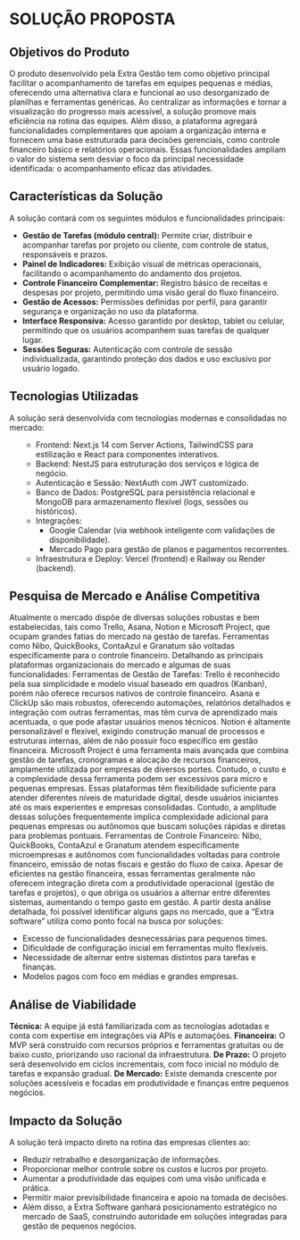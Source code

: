 # SOLUÇÃO PROPOSTA
## Objetivos do Produto
O produto desenvolvido pela Extra Gestão tem como objetivo principal facilitar o acompanhamento de tarefas em equipes pequenas e médias, oferecendo uma alternativa clara e funcional ao uso desorganizado de planilhas e ferramentas genéricas. Ao centralizar as informações e tornar a visualização do progresso mais acessível, a solução promove mais eficiência na rotina das equipes.
Além disso, a plataforma agregará funcionalidades complementares que apoiam a organização interna e fornecem uma base estruturada para decisões gerenciais, como controle financeiro básico e relatórios operacionais. Essas funcionalidades ampliam o valor do sistema sem desviar o foco da principal necessidade identificada: o acompanhamento eficaz das atividades.
 
## Características da Solução
A solução contará com os seguintes módulos e funcionalidades principais:
<ul> 
<li><strong>Gestão de Tarefas (módulo central):</strong> Permite criar, distribuir e acompanhar tarefas por projeto ou cliente, com controle de status, responsáveis e prazos.</li>
<li><strong>Painel de Indicadores:</strong> Exibição visual de métricas operacionais, facilitando o acompanhamento do andamento dos projetos.</li>
<li><strong>Controle Financeiro Complementar:</strong> Registro básico de receitas e despesas por projeto, permitindo uma visão geral do fluxo financeiro.</li> 
<li><strong>Gestão de Acessos:</strong> Permissões definidas por perfil, para garantir segurança e organização no uso da plataforma.</li> 
<li><strong>Interface Responsiva:</strong> Acesso garantido por desktop, tablet ou celular, permitindo que os usuários acompanhem suas tarefas de qualquer lugar.</li> <li><strong>Sessões Seguras:</strong> Autenticação com controle de sessão individualizada, garantindo proteção dos dados e uso exclusivo por usuário logado.</li> 
</ul>

## Tecnologias Utilizadas
A solução será desenvolvida com tecnologias modernas e consolidadas no mercado:
<ul>
<ul>
<li>Frontend: Next.js 14 com Server Actions, TailwindCSS para estilização e React para componentes interativos.</li>
<li>Backend: NestJS para estruturação dos serviços e lógica de negócio.</li>
<li>Autenticação e Sessão: NextAuth com JWT customizado.</li>
<li>Banco de Dados: PostgreSQL para persistência relacional e MongoDB para armazenamento flexível (logs, sessões ou históricos).</li>
<li>Integrações:
    <ul>
        <li>Google Calendar (via webhook inteligente com validações de disponibilidade).</li>
        <li>Mercado Pago para gestão de planos e pagamentos recorrentes.</li>
    </ul>
</li>
<li>Infraestrutura e Deploy: Vercel (frontend) e Railway ou Render (backend).</li>
</ul>
</ul>
 
## Pesquisa de Mercado e Análise Competitiva
Atualmente o mercado dispõe de diversas soluções robustas e bem estabelecidas, tais como Trello, Asana, Notion e Microsoft Project, que ocupam grandes fatias do mercado na gestão de tarefas. Ferramentas como Nibo, QuickBooks, ContaAzul e Granatum são voltadas especificamente para o controle financeiro.
Detalhando as principais plataformas organizacionais do mercado e algumas de suas funcionalidades:
Ferramentas de Gestão de Tarefas:
Trello é reconhecido pela sua simplicidade e modelo visual baseado em quadros (Kanban), porém não oferece recursos nativos de controle financeiro.
Asana e ClickUp são mais robustos, oferecendo automações, relatórios detalhados e integração com outras ferramentas, mas têm curva de aprendizado mais acentuada, o que pode afastar usuários menos técnicos.
Notion é altamente personalizável e flexível, exigindo construção manual de processos e estruturas internas, além de não possuir foco específico em gestão financeira.
Microsoft Project é uma ferramenta mais avançada que combina gestão de tarefas, cronogramas e alocação de recursos financeiros, amplamente utilizada por empresas de diversos portes. Contudo, o custo e a complexidade dessa ferramenta podem ser excessivos para micro e pequenas empresas.
Essas plataformas têm flexibilidade suficiente para atender diferentes níveis de maturidade digital, desde usuários iniciantes até os mais experientes e empresas consolidadas. Contudo, a amplitude dessas soluções frequentemente implica complexidade adicional para pequenas empresas ou autônomos que buscam soluções rápidas e diretas para problemas pontuais.
Ferramentas de Controle Financeiro:
Nibo, QuickBooks, ContaAzul e Granatum atendem especificamente microempresas e autônomos com funcionalidades voltadas para controle financeiro, emissão de notas fiscais e gestão do fluxo de caixa. Apesar de eficientes na gestão financeira, essas ferramentas geralmente não oferecem integração direta com a produtividade operacional (gestão de tarefas e projetos), o que obriga os usuários a alternar entre diferentes sistemas, aumentando o tempo gasto em gestão.
A partir desta análise detalhada, foi possível identificar alguns gaps no mercado, que a “Extra software” utiliza como ponto focal na busca por soluções:
<ul> 
<li>Excesso de funcionalidades desnecessárias para pequenos times.</li> 
<li>Dificuldade de configuração inicial em ferramentas muito flexíveis.</li> 
<li>Necessidade de alternar entre sistemas distintos para tarefas e finanças.</li> 
<li>Modelos pagos com foco em médias e grandes empresas.</li> 
</ul>
 
## Análise de Viabilidade
**Técnica:** A equipe já está familiarizada com as tecnologias adotadas e conta com expertise em integrações via APIs e automações.
**Financeira:** O MVP será construído com recursos próprios e ferramentas gratuitas ou de baixo custo, priorizando uso racional da infraestrutura.
**De Prazo:** O projeto será desenvolvido em ciclos incrementais, com foco inicial no módulo de tarefas e expansão gradual.
**De Mercado:** Existe demanda crescente por soluções acessíveis e focadas em produtividade e finanças entre pequenos negócios.
 
## Impacto da Solução
A solução terá impacto direto na rotina das empresas clientes ao:
<ul>
<li>Reduzir retrabalho e desorganização de informações.</li>
<li>Proporcionar melhor controle sobre os custos e lucros por projeto.</li>
<li>Aumentar a produtividade das equipes com uma visão unificada e prática.</li>
<li>Permitir maior previsibilidade financeira e apoio na tomada de decisões.</li>
<li>Além disso, a Extra Software ganhará posicionamento estratégico no mercado de SaaS, construindo autoridade em soluções integradas para gestão de pequenos negócios.</li>
</ul>
</ul>
 